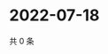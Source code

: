 # 2022-07-18

共 0 条

<!-- BEGIN WEIBO -->
<!-- 最后更新时间 Mon Jul 18 2022 23:20:00 GMT+0800 (China Standard Time) -->

<!-- END WEIBO -->
